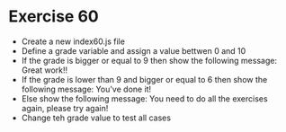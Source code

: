 # Exercise 60

* Create a new index60.js file
* Define a grade variable and assign a value bettwen 0 and 10
* If the grade is bigger or equal to 9 then show the following message: Great work!!
* If the grade is lower than 9 and bigger or equal to 6 then show the following message: You've done it!
* Else show the following message: You need to do all the exercises again, please try again!
* Change teh grade value to test all cases
